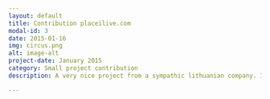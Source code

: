 ```yaml
---
layout: default
title: Contribution placeilive.com
modal-id: 3
date: 2015-01-16
img: circus.png
alt: image-alt
project-date: January 2015
category: Small project contribution
description: A very nice project from a sympathic lithuanian company. It combines open environmental data with real estate information. Because I had also a similiar idea for a project (deals with real estate offers and environmental information like noise level, leisure activities etc.)  <a href="https://github.com/SIIGroupMHSRY/SIIproject"><i class='fa fa-github-square'></i> Project on Github </a> I was really stoked about the PlaceIlive.com project.So, I contacted the CEO and after a nice skype discussion i made a small contribution for their homepage. <br>Visit <a href="http://placeilive.com/">placeilive.com</a> 

---
```

